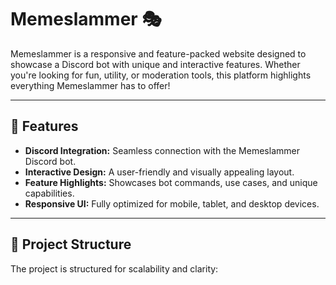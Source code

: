 # Memeslammer 🎭  

Memeslammer is a responsive and feature-packed website designed to showcase a Discord bot with unique and interactive features. Whether you're looking for fun, utility, or moderation tools, this platform highlights everything Memeslammer has to offer!

---

## 🚀 Features  
- **Discord Integration:** Seamless connection with the Memeslammer Discord bot.  
- **Interactive Design:** A user-friendly and visually appealing layout.  
- **Feature Highlights:** Showcases bot commands, use cases, and unique capabilities.  
- **Responsive UI:** Fully optimized for mobile, tablet, and desktop devices.  

---

## 📂 Project Structure  
The project is structured for scalability and clarity:  

